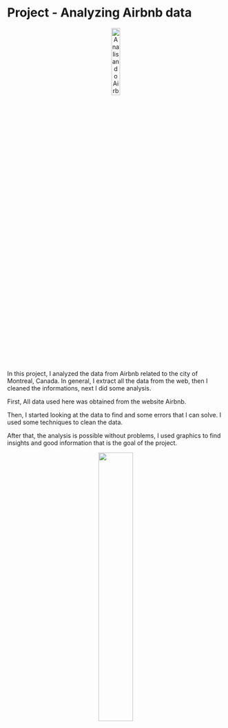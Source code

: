 # Project - Analyzing Airbnb data

<p align="center"><img alt="Analisando Airbnb" width="20%" src="https://www.area360.com.au/wp-content/uploads/2017/09/airbnb-logo.jpg"></p>

In this project, I analyzed the data from Airbnb related to the city of Montreal, Canada. 
In general, I extract all the data from the web, then I cleaned the informations, next I did some analysis.

First, All data used here was obtained from the website Airbnb.

Then, I started looking at the data to find and some errors that I can solve. I used some techniques to clean the data.

After that, the analysis is possible without problems, I used graphics to find insights and good information that is the goal of the project.

<p align="center">
<img width = "40%" src="https://etacanadavisa.com.br/main/wp-content/uploads/2017/07//1500641620_image1-1280x720.png">
</p>
